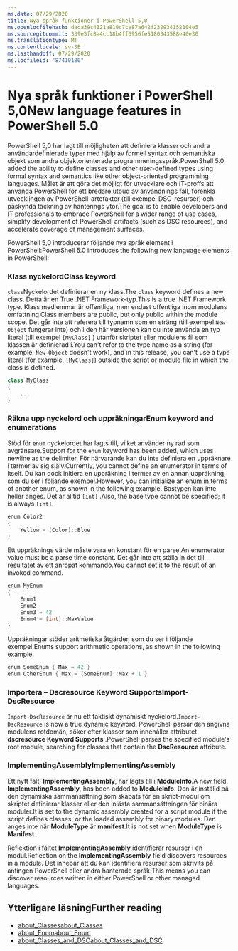 ```yaml
---
ms.date: 07/29/2020
title: Nya språk funktioner i PowerShell 5,0
ms.openlocfilehash: dada39c4121a810c7ce87a642f232934152104e5
ms.sourcegitcommit: 339e5fc8a4cc18b4ff6956fe5180343588e40e30
ms.translationtype: MT
ms.contentlocale: sv-SE
ms.lasthandoff: 07/29/2020
ms.locfileid: "87410180"
---
```

# <a name="new-language-features-in-powershell-50"></a><span data-ttu-id="c6fe7-102">Nya språk funktioner i PowerShell 5,0</span><span class="sxs-lookup"><span data-stu-id="c6fe7-102">New language features in PowerShell 5.0</span></span>

<span data-ttu-id="c6fe7-103">PowerShell 5,0 har lagt till möjligheten att definiera klasser och andra användardefinierade typer med hjälp av formell syntax och semantiska objekt som andra objektorienterade programmeringsspråk.</span><span class="sxs-lookup"><span data-stu-id="c6fe7-103">PowerShell 5.0 added the ability to define classes and other user-defined types using formal syntax and semantics like other object-oriented programming languages.</span></span> <span data-ttu-id="c6fe7-104">Målet är att göra det möjligt för utvecklare och IT-proffs att använda PowerShell för ett bredare utbud av användnings fall, förenkla utvecklingen av PowerShell-artefakter (till exempel DSC-resurser) och påskynda täckning av hanterings ytor.</span><span class="sxs-lookup"><span data-stu-id="c6fe7-104">The goal is to enable developers and IT professionals to embrace PowerShell for a wider range of use cases, simplify development of PowerShell artifacts (such as DSC resources), and accelerate coverage of management surfaces.</span></span>

<span data-ttu-id="c6fe7-105">PowerShell 5,0 introducerar följande nya språk element i PowerShell:</span><span class="sxs-lookup"><span data-stu-id="c6fe7-105">PowerShell 5.0 introduces the following new language elements in PowerShell:</span></span>

### <a name="class-keyword"></a><span data-ttu-id="c6fe7-106">Klass nyckelord</span><span class="sxs-lookup"><span data-stu-id="c6fe7-106">Class keyword</span></span>

<span data-ttu-id="c6fe7-107">`class`Nyckelordet definierar en ny klass.</span><span class="sxs-lookup"><span data-stu-id="c6fe7-107">The `class` keyword defines a new class.</span></span> <span data-ttu-id="c6fe7-108">Detta är en True .NET Framework-typ.</span><span class="sxs-lookup"><span data-stu-id="c6fe7-108">This is a true .NET Framework type.</span></span> <span data-ttu-id="c6fe7-109">Klass medlemmar är offentliga, men endast offentliga inom modulens omfattning.</span><span class="sxs-lookup"><span data-stu-id="c6fe7-109">Class members are public, but only public within the module scope.</span></span> <span data-ttu-id="c6fe7-110">Det går inte att referera till typnamn som en sträng (till exempel `New-Object` fungerar inte) och i den här versionen kan du inte använda en typ literal (till exempel `[MyClass]` ) utanför skriptet eller modulens fil som klassen är definierad i.</span><span class="sxs-lookup"><span data-stu-id="c6fe7-110">You can't refer to the type name as a string (for example, `New-Object` doesn't work), and in this release, you can't use a type literal (for example, `[MyClass]`) outside the script or module file in which the class is defined.</span></span>

```powershell
class MyClass
{
    ...
}
```

### <a name="enum-keyword-and-enumerations"></a><span data-ttu-id="c6fe7-111">Räkna upp nyckelord och uppräkningar</span><span class="sxs-lookup"><span data-stu-id="c6fe7-111">Enum keyword and enumerations</span></span>

<span data-ttu-id="c6fe7-112">Stöd för `enum` nyckelordet har lagts till, vilket använder ny rad som avgränsare.</span><span class="sxs-lookup"><span data-stu-id="c6fe7-112">Support for the `enum` keyword has been added, which uses newline as the delimiter.</span></span> <span data-ttu-id="c6fe7-113">För närvarande kan du inte definiera en uppräknare i termer av sig själv.</span><span class="sxs-lookup"><span data-stu-id="c6fe7-113">Currently, you cannot define an enumerator in terms of itself.</span></span> <span data-ttu-id="c6fe7-114">Du kan dock initiera en uppräkning i termer av en annan uppräkning, som du ser i följande exempel.</span><span class="sxs-lookup"><span data-stu-id="c6fe7-114">However, you can initialize an enum in terms of another enum, as shown in the following example.</span></span> <span data-ttu-id="c6fe7-115">Bastypen kan inte heller anges. Det är alltid `[int]` .</span><span class="sxs-lookup"><span data-stu-id="c6fe7-115">Also, the base type cannot be specified; it is always `[int]`.</span></span>

```powershell
enum Color2
{
    Yellow = [Color]::Blue
}
```

<span data-ttu-id="c6fe7-116">Ett uppräknings värde måste vara en konstant för en parse.</span><span class="sxs-lookup"><span data-stu-id="c6fe7-116">An enumerator value must be a parse time constant.</span></span> <span data-ttu-id="c6fe7-117">Det går inte att ställa in det till resultatet av ett anropat kommando.</span><span class="sxs-lookup"><span data-stu-id="c6fe7-117">You cannot set it to the result of an invoked command.</span></span>

```powershell
enum MyEnum
{
    Enum1
    Enum2
    Enum3 = 42
    Enum4 = [int]::MaxValue
}
```

<span data-ttu-id="c6fe7-118">Uppräkningar stöder aritmetiska åtgärder, som du ser i följande exempel.</span><span class="sxs-lookup"><span data-stu-id="c6fe7-118">Enums support arithmetic operations, as shown in the following example.</span></span>

```powershell
enum SomeEnum { Max = 42 }
enum OtherEnum { Max = [SomeEnum]::Max + 1 }
```

### <a name="import-dscresource"></a><span data-ttu-id="c6fe7-119">Importera – Dscresource Keyword Supports</span><span class="sxs-lookup"><span data-stu-id="c6fe7-119">Import-DscResource</span></span>

<span data-ttu-id="c6fe7-120">`Import-DscResource` är nu ett faktiskt dynamiskt nyckelord.</span><span class="sxs-lookup"><span data-stu-id="c6fe7-120">`Import-DscResource` is now a true dynamic keyword.</span></span> <span data-ttu-id="c6fe7-121">PowerShell parsar den angivna modulens rotdomän, söker efter klasser som innehåller attributet **dscresource Keyword Supports** .</span><span class="sxs-lookup"><span data-stu-id="c6fe7-121">PowerShell parses the specified module's root module, searching for classes that contain the **DscResource** attribute.</span></span>

### <a name="implementingassembly"></a><span data-ttu-id="c6fe7-122">ImplementingAssembly</span><span class="sxs-lookup"><span data-stu-id="c6fe7-122">ImplementingAssembly</span></span>

<span data-ttu-id="c6fe7-123">Ett nytt fält, **ImplementingAssembly**, har lagts till i **ModuleInfo**.</span><span class="sxs-lookup"><span data-stu-id="c6fe7-123">A new field, **ImplementingAssembly**, has been added to **ModuleInfo**.</span></span> <span data-ttu-id="c6fe7-124">Den är inställd på den dynamiska sammansättning som skapats för en skript-modul om skriptet definierar klasser eller den inlästa sammansättningen för binära moduler.</span><span class="sxs-lookup"><span data-stu-id="c6fe7-124">It is set to the dynamic assembly created for a script module if the script defines classes, or the loaded assembly for binary modules.</span></span> <span data-ttu-id="c6fe7-125">Den anges inte när **ModuleType** är **manifest**.</span><span class="sxs-lookup"><span data-stu-id="c6fe7-125">It is not set when **ModuleType** is **Manifest**.</span></span>

<span data-ttu-id="c6fe7-126">Reflektion i fältet **ImplementingAssembly** identifierar resurser i en modul.</span><span class="sxs-lookup"><span data-stu-id="c6fe7-126">Reflection on the **ImplementingAssembly** field discovers resources in a module.</span></span> <span data-ttu-id="c6fe7-127">Det innebär att du kan identifiera resurser som skrivits på antingen PowerShell eller andra hanterade språk.</span><span class="sxs-lookup"><span data-stu-id="c6fe7-127">This means you can discover resources written in either PowerShell or other managed languages.</span></span>

## <a name="further-reading"></a><span data-ttu-id="c6fe7-128">Ytterligare läsning</span><span class="sxs-lookup"><span data-stu-id="c6fe7-128">Further reading</span></span>

- [<span data-ttu-id="c6fe7-129">about_Classes</span><span class="sxs-lookup"><span data-stu-id="c6fe7-129">about_Classes</span></span>](/powershell/module/microsoft.powershell.core/about/about_classes)
- [<span data-ttu-id="c6fe7-130">about_Enum</span><span class="sxs-lookup"><span data-stu-id="c6fe7-130">about_Enum</span></span>](/powershell/module/microsoft.powershell.core/about/about_enum)
- [<span data-ttu-id="c6fe7-131">about_Classes_and_DSC</span><span class="sxs-lookup"><span data-stu-id="c6fe7-131">about_Classes_and_DSC</span></span>](/powershell/module/psdesiredstateconfiguration/about/about_classes_and_dsc)
